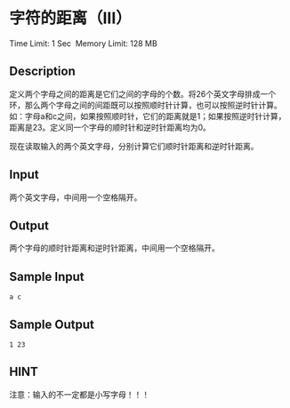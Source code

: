 # 字符的距离（III）
Time Limit: 1 Sec  Memory Limit: 128 MB


## Description
定义两个字母之间的距离是它们之间的字母的个数。将26个英文字母排成一个环，那么两个字母之间的间距既可以按照顺时针计算，也可以按照逆时针计算。如：字母a和c之间，如果按照顺时针，它们的距离就是1；如果按照逆时针计算，距离是23。定义同一个字母的顺时针和逆时针距离均为0。

现在读取输入的两个英文字母，分别计算它们顺时针距离和逆时针距离。


## Input
两个英文字母，中间用一个空格隔开。


## Output
两个字母的顺时针距离和逆时针距离，中间用一个空格隔开。


## Sample Input
```
a c

```
## Sample Output
```
1 23

```

## HINT
注意：输入的不一定都是小写字母！！！
